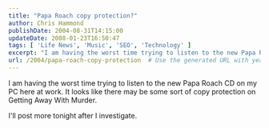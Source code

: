 ```yaml
---
title: "Papa Roach copy protection?"
author: Chris Hammond
publishDate: 2004-08-31T14:15:00
updateDate: 2008-01-23T16:50:47
tags: [ 'Life News', 'Music', 'SEO', 'Technology' ]
excerpt: "I am having the worst time trying to listen to the new Papa Roach CD on my PC here at work. It looks like there may be some sort of copy protection on Getting Away With Murder.  I'll post more tonight after I..."
url: /2004/papa-roach-copy-protection  # Use the generated URL with year
---
```

<P>I am having the worst time trying to listen to the new Papa Roach CD on my PC here at work. It looks like there may be some sort of copy protection on Getting Away With Murder. </P> <P>I'll post more tonight after I investigate.</P>
